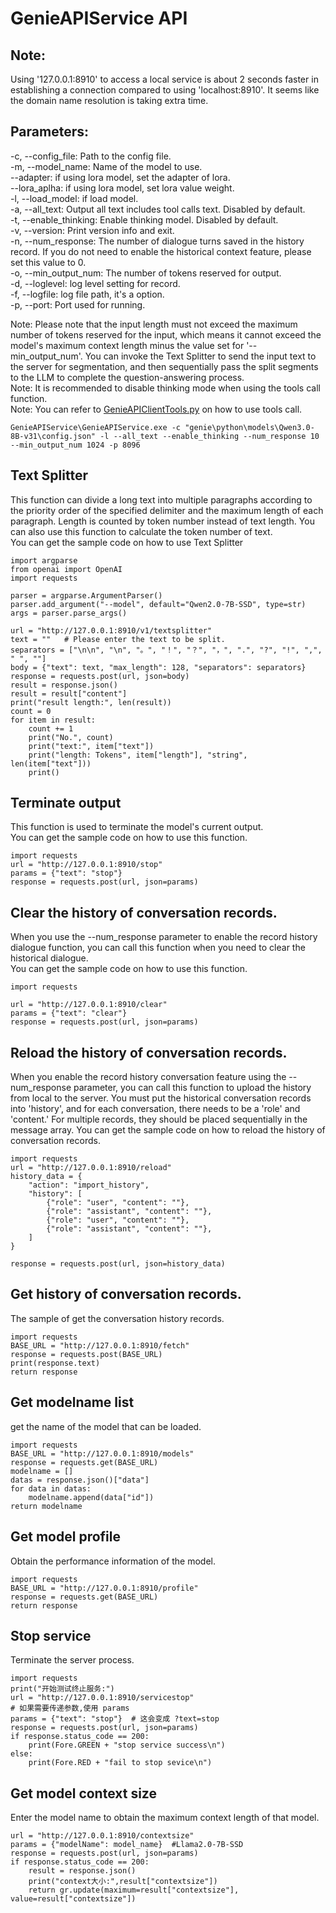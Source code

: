 # GenieAPIService API <br>

## Note: <br>
Using '127.0.0.1:8910' to access a local service is about 2 seconds faster in establishing a connection compared to using 'localhost:8910'. It seems like the domain name resolution is taking extra time.

## Parameters: <br>
-c, --config_file: Path to the config file.<br>
-m, --model_name: Name of the model to use.<br>
--adapter: if using lora model, set the adapter of lora.<br>
--lora_aplha: if using lora model, set lora value weight.<br>
-l, --load_model: if load model.<br>
-a, --all_text: Output all text includes tool calls text. Disabled by default.<br>
-t, --enable_thinking: Enable thinking model. Disabled by default.<br>
-v, --version: Print version info and exit.<br>
-n, --num_response: The number of dialogue turns saved in the history record. If you do not need to enable the historical context feature, please set this value to 0.<br>
-o, --min_output_num: The number of tokens reserved for output.<br>
-d, --loglevel: log level setting for record.<br>
-f, --logfile: log file path, it's a option.<br>
-p, --port: Port used for running.<br>

Note: Please note that the input length must not exceed the maximum number of tokens reserved for the input, which means it cannot exceed the model's maximum context length minus the value set for '--min_output_num'. You can invoke the Text Splitter to send the input text to the server for segmentation, and then sequentially pass the split segments to the LLM to complete the question-answering process.<br>
Note: It is recommended to disable thinking mode when using the tools call function.<br>
Note: You can refer to [GenieAPIClientTools.py](../python/GenieAPIClientTools.py) on how to use tools call.<br>

```
GenieAPIService\GenieAPIService.exe -c "genie\python\models\Qwen3.0-8B-v31\config.json" -l --all_text --enable_thinking --num_response 10 --min_output_num 1024 -p 8096
```

## Text Splitter
This function can divide a long text into multiple paragraphs according to the priority order of the specified delimiter and the maximum length of each paragraph. Length is counted by token number instead of text length. You can also use this function to calculate the token number of text. <br>
You can get the sample code on how to use Text Splitter 

```
import argparse
from openai import OpenAI
import requests

parser = argparse.ArgumentParser()
parser.add_argument("--model", default="Qwen2.0-7B-SSD", type=str)  
args = parser.parse_args()

url = "http://127.0.0.1:8910/v1/textsplitter"
text = ""   # Please enter the text to be split.
separators = ["\n\n", "\n", "。", "！", "？", "，", ".", "?", "!", ",", " ", ""]
body = {"text": text, "max_length": 128, "separators": separators}
response = requests.post(url, json=body)
result = response.json()
result = result["content"]
print("result length:", len(result))
count = 0
for item in result:
    count += 1
    print("No.", count)
    print("text:", item["text"])
    print("length: Tokens", item["length"], "string", len(item["text"]))
    print()
```

## Terminate output
This function is used to terminate the model's current output.<br>
You can get the sample code on how to use this function.
```
import requests
url = "http://127.0.0.1:8910/stop"
params = {"text": "stop"}  
response = requests.post(url, json=params)
```

## Clear the history of conversation records.
When you use the --num_response parameter to enable the record history dialogue function, you can call this function when you need to clear the historical dialogue.<br>
You can get the sample code on how to use this function.
```
import requests

url = "http://127.0.0.1:8910/clear"
params = {"text": "clear"}
response = requests.post(url, json=params)

```

## Reload the history of conversation records.
When you enable the record history conversation feature using the --num_response parameter, you can call this function to upload the history from local to the server. You must put the historical conversation records into 'history', and for each conversation, there needs to be a 'role' and 'content.' For multiple records, they should be placed sequentially in the message array.
You can get the sample code on how to reload the history of conversation records.<br>
```
import requests
url = "http://127.0.0.1:8910/reload"
history_data = {
    "action": "import_history",
    "history": [
        {"role": "user", "content": ""},
        {"role": "assistant", "content": ""},
        {"role": "user", "content": ""},
        {"role": "assistant", "content": ""},
    ]
}

response = requests.post(url, json=history_data)

```

## Get history of conversation records.
The sample of get the conversation history records.
```
import requests
BASE_URL = "http://127.0.0.1:8910/fetch"
response = requests.post(BASE_URL)
print(response.text)
return response
```

## Get modelname list
get the name of the model that can be loaded.<br>
```
import requests
BASE_URL = "http://127.0.0.1:8910/models"
response = requests.get(BASE_URL)
modelname = []
datas = response.json()["data"]
for data in datas:
    modelname.append(data["id"])
return modelname
```

## Get model profile
Obtain the performance information of the model.<br>
```
import requests
BASE_URL = "http://127.0.0.1:8910/profile"
response = requests.get(BASE_URL)
return response
```

## Stop service
Terminate the server process.<br>
```
import requests
print("开始测试终止服务:")
url = "http://127.0.0.1:8910/servicestop"
# 如果需要传递参数,使用 params
params = {"text": "stop"}  # 这会变成 ?text=stop
response = requests.post(url, json=params)
if response.status_code == 200:
    print(Fore.GREEN + "stop service success\n")
else:
    print(Fore.RED + "fail to stop sevice\n")
```

## Get model context size
Enter the model name to obtain the maximum context length of that model.<br>
```
url = "http://127.0.0.1:8910/contextsize"
params = {"modelName": model_name}  #Llama2.0-7B-SSD
response = requests.post(url, json=params)
if response.status_code == 200:
    result = response.json()
    print("context大小:",result["contextsize"])  
    return gr.update(maximum=result["contextsize"], value=result["contextsize"])
```
